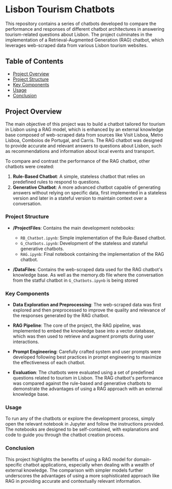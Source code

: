 # Lisbon Tourism Chatbots

This repository contains a series of chatbots developed to compare the performance and responses of different chatbot architectures in answering tourism-related questions about Lisbon. The project culminates in the implementation of a Retrieval-Augmented Generation (RAG) chatbot, which leverages web-scraped data from various Lisbon tourism websites.

## Table of Contents
- [Project Overview](#project-overview)
- [Project Structure](#project-structure)
- [Key Components](#key-components)
- [Usage](#usage)
- [Conclusion](#conclusion)

## Project Overview

The main objective of this project was to build a chatbot tailored for tourism in Lisbon using a RAG model, which is enhanced by an external knowledge base composed of web-scraped data from sources like Visit Lisboa, Metro Lisboa, Comboios de Portugal, and Carris. The RAG chatbot was designed to provide accurate and relevant answers to questions about Lisbon, such as recommendations and information about local events and transport.

To compare and contrast the performance of the RAG chatbot, other chatbots were created:

1. **Rule-Based Chatbot**: A simple, stateless chatbot that relies on predefined rules to respond to questions.
2. **Generative Chatbot**: A more advanced chatbot capable of generating answers without relying on specific data, first implemented in a stateless version and later in a stateful version to maintain context over a conversation.

### Project Structure

- **/ProjectFiles**: Contains the main development notebooks:
  - `RB_Chatbot.ipynb`: Simple implementation of the Rule-Based chatbot.
  - `G_Chatbots.ipynb`: Development of the stateless and stateful generative chatbots.
  - `RAG.ipynb`: Final notebook containing the implementation of the RAG chatbot.

- **/DataFiles**: Contains the web-scraped data used for the RAG chatbot's knowledge base. As well as the memory.db file where the conversation from the statful chatbot in `G_Chatbots.ipynb` is being stored

### Key Components

- **Data Exploration and Preprocessing**: The web-scraped data was first explored and then preprocessed to improve the quality and relevance of the responses generated by the RAG chatbot.

- **RAG Pipeline**: The core of the project, the RAG pipeline, was implemented to embed the knowledge base into a vector database, which was then used to retrieve and augment prompts during user interactions.

- **Prompt Engineering**: Carefully crafted system and user prompts were developed following best practices in prompt engineering to maximize the effectiveness of each chatbot.

- **Evaluation**: The chatbots were evaluated using a set of predefined questions related to tourism in Lisbon. The RAG chatbot's performance was compared against the rule-based and generative chatbots to demonstrate the advantages of using a RAG approach with an external knowledge base.

### Usage

To run any of the chatbots or explore the development process, simply open the relevant notebook in Jupyter and follow the instructions provided. The notebooks are designed to be self-contained, with explanations and code to guide you through the chatbot creation process.

### Conclusion

This project highlights the benefits of using a RAG model for domain-specific chatbot applications, especially when dealing with a wealth of external knowledge. The comparison with simpler models further underscores the advantages of using a more sophisticated approach like RAG in providing accurate and contextually relevant information.
